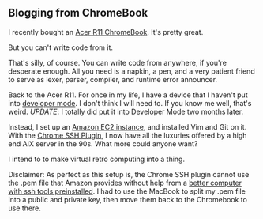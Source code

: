## Blogging from ChromeBook 

I recently bought an [Acer R11 ChromeBook][3].
It's pretty great.

But you can't write code from it.

That's silly, of course. You can write code from anywhere, if you're desperate enough.
All you need is a napkin, a pen, and a very patient friend to serve as lexer, parser, compiler, and runtime error announcer.

Back to the Acer R11. For once in my life, I have a device that I haven't put into [developer mode][5]. I don't think I will need to. If you know me well, that's weird. *UPDATE*: I totally did put it into Developer Mode two months later.

Instead, I set up an [Amazon EC2 instance][1], and installed Vim and Git on it.
With the [Chrome SSH Plugin][2], I now have all the luxuries offered by a high end AIX server in the 90s. What more could anyone want?

I intend to to make virtual retro computing into a thing.

Disclaimer: As perfect as this setup is, the Chrome SSH plugin cannot use the .pem file that Amazon provides without help from a [better computer with ssh tools preinstalled][4]. I had to use the MacBook to split my .pem file into a public and private key, then move them back to the Chromebook to use there.

[1]: https://aws.amazon.com/ec2
[2]: https://chrome.google.com/webstore/detail/secure-shell/pnhechapfaindjhompbnflcldabbghjo?hl=en
[3]: https://www.cnet.com/products/acer-chromebook-r11/
[4]: https://www.apple.com/macbook-pro/

[5]: https://www.howtogeek.com/210817/how-to-enable-developer-mode-on-your-chromebook/
